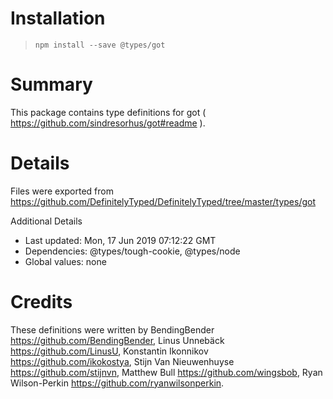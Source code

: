 # Installation
> `npm install --save @types/got`

# Summary
This package contains type definitions for got ( https://github.com/sindresorhus/got#readme ).

# Details
Files were exported from https://github.com/DefinitelyTyped/DefinitelyTyped/tree/master/types/got

Additional Details
 * Last updated: Mon, 17 Jun 2019 07:12:22 GMT
 * Dependencies: @types/tough-cookie, @types/node
 * Global values: none

# Credits
These definitions were written by BendingBender <https://github.com/BendingBender>, Linus Unnebäck <https://github.com/LinusU>, Konstantin Ikonnikov <https://github.com/ikokostya>, Stijn Van Nieuwenhuyse <https://github.com/stijnvn>, Matthew Bull <https://github.com/wingsbob>, Ryan Wilson-Perkin <https://github.com/ryanwilsonperkin>.
